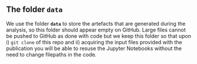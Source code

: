 ## The folder `data`

We use the folder **`data`** to store the artefacts that are generated during the analysis, so this folder should appear empty on GitHub. Large files cannot be pushed to GitHub as done with code but we keep this folder so that upon i) `git clone` of this repo and ii) acquiring the input files provided with the publication you will be able to resuse the Jupyter Notebooks without the need to change filepaths in the code.
